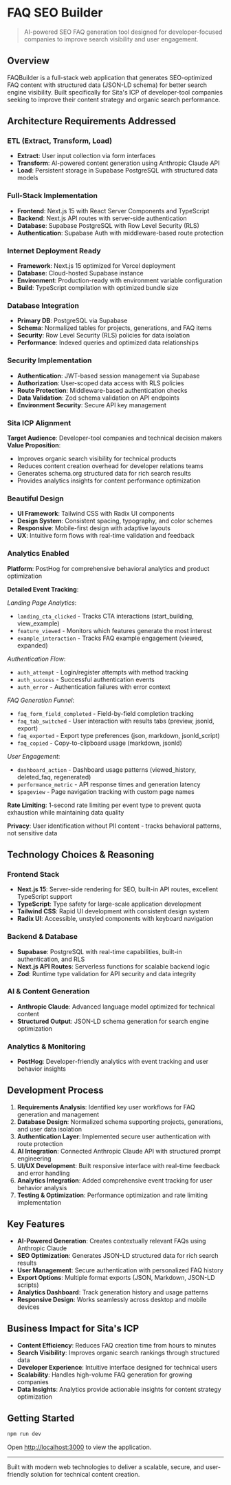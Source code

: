 # FAQ SEO Builder

> AI-powered SEO FAQ generation tool designed for developer-focused companies to improve search visibility and user engagement.

## Overview

FAQBuilder is a full-stack web application that generates SEO-optimized FAQ content with structured data (JSON-LD schema) for better search engine visibility. Built specifically for Sita's ICP of developer-tool companies seeking to improve their content strategy and organic search performance.

## Architecture Requirements Addressed

### ETL (Extract, Transform, Load)
- **Extract**: User input collection via form interfaces
- **Transform**: AI-powered content generation using Anthropic Claude API
- **Load**: Persistent storage in Supabase PostgreSQL with structured data models

### Full-Stack Implementation
- **Frontend**: Next.js 15 with React Server Components and TypeScript
- **Backend**: Next.js API routes with server-side authentication
- **Database**: Supabase PostgreSQL with Row Level Security (RLS)
- **Authentication**: Supabase Auth with middleware-based route protection

### Internet Deployment Ready
- **Framework**: Next.js 15 optimized for Vercel deployment
- **Database**: Cloud-hosted Supabase instance
- **Environment**: Production-ready with environment variable configuration
- **Build**: TypeScript compilation with optimized bundle size

### Database Integration
- **Primary DB**: PostgreSQL via Supabase
- **Schema**: Normalized tables for projects, generations, and FAQ items
- **Security**: Row Level Security (RLS) policies for data isolation
- **Performance**: Indexed queries and optimized data relationships

### Security Implementation
- **Authentication**: JWT-based session management via Supabase
- **Authorization**: User-scoped data access with RLS policies
- **Route Protection**: Middleware-based authentication checks
- **Data Validation**: Zod schema validation on API endpoints
- **Environment Security**: Secure API key management

### Sita ICP Alignment
**Target Audience**: Developer-tool companies and technical decision makers
**Value Proposition**: 
- Improves organic search visibility for technical products
- Reduces content creation overhead for developer relations teams
- Generates schema.org structured data for rich search results
- Provides analytics insights for content performance optimization

### Beautiful Design
- **UI Framework**: Tailwind CSS with Radix UI components
- **Design System**: Consistent spacing, typography, and color schemes
- **Responsive**: Mobile-first design with adaptive layouts
- **UX**: Intuitive form flows with real-time validation and feedback

### Analytics Enabled

**Platform**: PostHog for comprehensive behavioral analytics and product optimization

**Detailed Event Tracking**:

*Landing Page Analytics*:
- `landing_cta_clicked` - Tracks CTA interactions (start_building, view_example)
- `feature_viewed` - Monitors which features generate the most interest
- `example_interaction` - Tracks FAQ example engagement (viewed, expanded)

*Authentication Flow*:
- `auth_attempt` - Login/register attempts with method tracking
- `auth_success` - Successful authentication events
- `auth_error` - Authentication failures with error context

*FAQ Generation Funnel*:
- `faq_form_field_completed` - Field-by-field completion tracking
- `faq_tab_switched` - User interaction with results tabs (preview, jsonld, export)
- `faq_exported` - Export type preferences (json, markdown, jsonld_script)
- `faq_copied` - Copy-to-clipboard usage (markdown, jsonld)

*User Engagement*:
- `dashboard_action` - Dashboard usage patterns (viewed_history, deleted_faq, regenerated)
- `performance_metric` - API response times and generation latency
- `$pageview` - Page navigation tracking with custom page names

**Rate Limiting**: 1-second rate limiting per event type to prevent quota exhaustion while maintaining data quality

**Privacy**: User identification without PII content - tracks behavioral patterns, not sensitive data

## Technology Choices & Reasoning

### Frontend Stack
- **Next.js 15**: Server-side rendering for SEO, built-in API routes, excellent TypeScript support
- **TypeScript**: Type safety for large-scale application development
- **Tailwind CSS**: Rapid UI development with consistent design system
- **Radix UI**: Accessible, unstyled components with keyboard navigation

### Backend & Database
- **Supabase**: PostgreSQL with real-time capabilities, built-in authentication, and RLS
- **Next.js API Routes**: Serverless functions for scalable backend logic
- **Zod**: Runtime type validation for API security and data integrity

### AI & Content Generation
- **Anthropic Claude**: Advanced language model optimized for technical content
- **Structured Output**: JSON-LD schema generation for search engine optimization

### Analytics & Monitoring
- **PostHog**: Developer-friendly analytics with event tracking and user behavior insights

## Development Process

1. **Requirements Analysis**: Identified key user workflows for FAQ generation and management
2. **Database Design**: Normalized schema supporting projects, generations, and user data isolation
3. **Authentication Layer**: Implemented secure user authentication with route protection
4. **AI Integration**: Connected Anthropic Claude API with structured prompt engineering
5. **UI/UX Development**: Built responsive interface with real-time feedback and error handling
6. **Analytics Integration**: Added comprehensive event tracking for user behavior analysis
7. **Testing & Optimization**: Performance optimization and rate limiting implementation

## Key Features

- **AI-Powered Generation**: Creates contextually relevant FAQs using Anthropic Claude
- **SEO Optimization**: Generates JSON-LD structured data for rich search results
- **User Management**: Secure authentication with personalized FAQ history
- **Export Options**: Multiple format exports (JSON, Markdown, JSON-LD scripts)
- **Analytics Dashboard**: Track generation history and usage patterns
- **Responsive Design**: Works seamlessly across desktop and mobile devices

## Business Impact for Sita's ICP

- **Content Efficiency**: Reduces FAQ creation time from hours to minutes
- **Search Visibility**: Improves organic search rankings through structured data
- **Developer Experience**: Intuitive interface designed for technical users
- **Scalability**: Handles high-volume FAQ generation for growing companies
- **Data Insights**: Analytics provide actionable insights for content strategy optimization

## Getting Started

```bash
npm run dev
```

Open [http://localhost:3000](http://localhost:3000) to view the application.

---

Built with modern web technologies to deliver a scalable, secure, and user-friendly solution for technical content creation.
